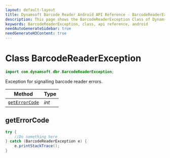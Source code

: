 ```yaml
---
layout: default-layout
title: Dynamsoft Barcode Reader Android API Reference - BarcodeReaderException Class
description: This page shows the BarcodeReaderException Class of Dynamsoft Barcode Reader for Android SDK.
keywords: BarcodeReaderException, class, api reference, android
needAutoGenerateSidebar: true
needGenerateH3Content: true
---
```



# Class BarcodeReaderException

```java
import com.dynamsoft.dbr.BarcodeReaderException;
```

Exception for signalling barcode reader errors.
  
| Method | Type |
|--------|------|
| [`getErrorCode`](#geterrorcode)| *int* |

## getErrorCode

```java
try {
    //Do something here
} catch (BarcodeReaderException e) {
    e.printStackTrace();
}
```
